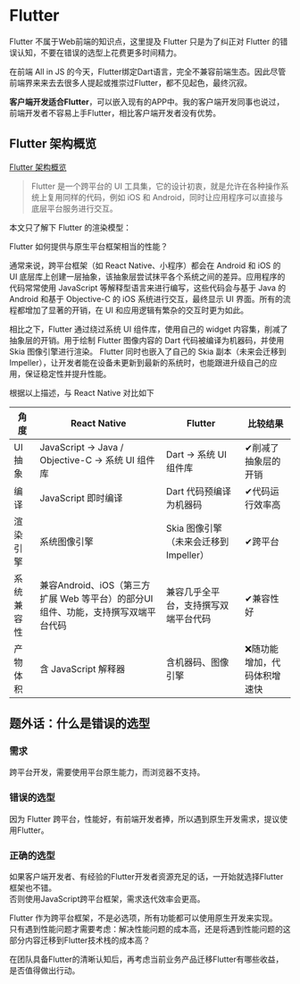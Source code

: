 # Flutter
Flutter 不属于Web前端的知识点，这里提及 Flutter 只是为了纠正对 Flutter 的错误认知，不要在错误的选型上花费更多时间精力。

在前端 All in JS 的今天，Flutter绑定Dart语言，完全不兼容前端生态。因此尽管前端界来来去去很多人提起或推崇过Flutter，都不见起色，最终沉寂。

**客户端开发适合Flutter**，可以嵌入现有的APP中。我的客户端开发同事也说过，前端开发者不容易上手Flutter，相比客户端开发者没有优势。

## Flutter 架构概览

[Flutter 架构概览](https://flutter.cn/docs/resources/architectural-overview#rendering-and-layout)

> Flutter 是一个跨平台的 UI 工具集，它的设计初衷，就是允许在各种操作系统上复用同样的代码，例如 iOS 和 Android，同时让应用程序可以直接与底层平台服务进行交互。

本文只了解下 Flutter 的渲染模型：

Flutter 如何提供与原生平台框架相当的性能？

通常来说，跨平台框架（如 React Native、小程序）都会在 Android 和 iOS 的 UI 底层库上创建一层抽象，该抽象层尝试抹平各个系统之间的差异。应用程序的代码常常使用 JavaScript 等解释型语言来进行编写，这些代码会与基于 Java 的 Android 和基于 Objective-C 的 iOS 系统进行交互，最终显示 UI 界面。所有的流程都增加了显著的开销，在 UI 和应用逻辑有繁杂的交互时更为如此。

相比之下，Flutter 通过绕过系统 UI 组件库，使用自己的 widget 内容集，削减了抽象层的开销。用于绘制 Flutter 图像内容的 Dart 代码被编译为机器码，并使用 Skia 图像引擎进行渲染。 Flutter 同时也嵌入了自己的 Skia 副本（未来会迁移到 Impeller），让开发者能在设备未更新到最新的系统时，也能跟进升级自己的应用，保证稳定性并提升性能。

根据以上描述，与 React Native 对比如下

| 角度      | React Native                                                 | Flutter                                | 比较结果                    |
| ---------- | ------------------------------------------------------------ | -------------------------------------- | --------------------------- |
| UI抽象     | JavaScript → Java / Objective-C → 系统 UI 组件库             | Dart → 系统 UI 组件库                  | ✔削减了抽象层的开销         |
| 编译       | JavaScript 即时编译                                          | Dart 代码预编译为机器码                | ✔代码运行效率高             |
| 渲染引擎   | 系统图像引擎                                                 | Skia 图像引擎（未来会迁移到 Impeller） | ✔跨平台                     |
| 系统兼容性 | 兼容Android、iOS（第三方扩展 Web 等平台）的部分UI组件、功能，支持撰写双端平台代码 | 兼容几乎全平台，支持撰写双端平台代码   | ✔兼容性好                   |
| 产物体积   | 含 JavaScript 解释器                                         | 含机器码、图像引擎                     | ❌随功能增加，代码体积增速快 |

## 题外话：什么是错误的选型

### 需求
跨平台开发，需要使用平台原生能力，而浏览器不支持。

### 错误的选型
因为 Flutter 跨平台，性能好，有前端开发者捧，所以遇到原生开发需求，提议使用Flutter。

### 正确的选型
如果客户端开发者、有经验的Flutter开发者资源充足的话，一开始就选择Flutter框架也不错。  
否则使用JavaScript跨平台框架，需求迭代效率会更高。

Flutter 作为跨平台框架，不是必选项，所有功能都可以使用原生开发来实现。  
只有遇到性能问题才需要考虑：解决性能问题的成本高，还是将遇到性能问题的这部分内容迁移到Flutter技术栈的成本高？

在团队具备Flutter的清晰认知后，再考虑当前业务产品迁移Flutter有哪些收益，是否值得做出行动。